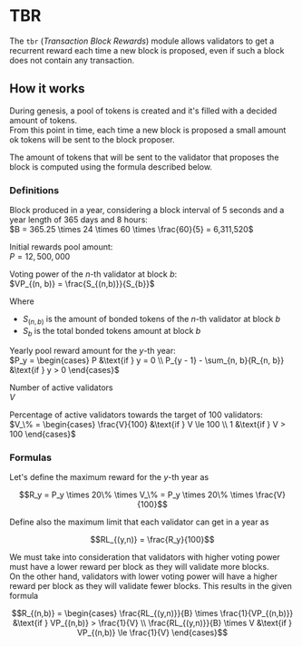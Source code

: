 # TBR
The `tbr` (*Transaction Block Rewards*) module allows validators to get a recurrent reward each 
time a new block is proposed, even if such a block does not contain any transaction.  


## How it works
During genesis, a pool of tokens is created and it's filled with a decided amount of tokens.  
From this point in time, each time a new block is proposed a small amount ok tokens will be sent to the block proposer.

The amount of tokens that will be sent to the validator that proposes the block is computed using the formula
described below. 

### Definitions 
Block produced in a year, considering a block interval of 5 seconds and a year length of 365 days and 8 hours:  
$B = 365.25 \times 24 \times 60 \times \frac{60}{5} = 6,311,520$ 

Initial rewards pool amount:  
$P = 12,500,000$

Voting power of the $n$-th validator at block $b$:  
$VP_{(n, b)} = \frac{S_{(n,b)}}{S_{b}}$

Where
- $S_{(n,b)}$ is the amount of bonded tokens of the $n$-th validator at block $b$   
- $S_{b}$ is the total bonded tokens amount at block $b$ 

Yearly pool reward amount for the $y$-th year:    
$P_y = \begin{cases} P &\text{if } y = 0 \\ P_{y - 1} - \sum_{n, b}{R_{n, b}} &\text{if } y > 0 \end{cases}$

Number of active validators  
$V$

Percentage of active validators towards the target of 100 validators:  
$V_\% = \begin{cases} \frac{V}{100}  &\text{if } V \le 100 \\ 1 &\text{if } V > 100 \end{cases}$

### Formulas
Let's define the maximum reward for the $y$-th year as
  
$$R_y = P_y \times 20\% \times V_\% = P_y \times 20\% \times \frac{V}{100}$$

Define also the maximum limit that each validator can get in a year as 

$$RL_{(y,n)} = \frac{R_y}{100}$$

We must take into consideration that validators with higher voting power must have a lower reward per block
as they will validate more blocks.  
On the other hand, validators with lower voting power will have a higher reward 
per block as they will validate fewer blocks. This results in the given formula

$$R_{(n,b)} = \begin{cases} \frac{RL_{(y,n)}}{B} \times \frac{1}{VP_{(n,b)}} &\text{if } VP_{(n,b)} > \frac{1}{V} \\ \frac{RL_{(y,n)}}{B} \times V &\text{if } VP_{(n,b)} \le \frac{1}{V} \end{cases}$$

